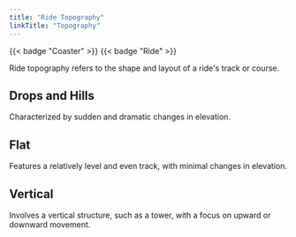 ```yaml
---
title: "Ride Topography"
linkTitle: "Topography"
---
```

{{< badge "Coaster" >}}
{{< badge "Ride" >}}

Ride topography refers to the shape and layout of a ride's track or course.

## Drops and Hills
Characterized by sudden and dramatic changes in elevation.

## Flat
Features a relatively level and even track, with minimal changes in elevation.

## Vertical
Involves a vertical structure, such as a tower, with a focus on upward or downward movement.

